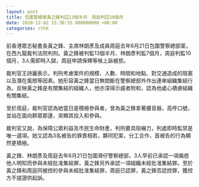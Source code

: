```yaml
---
layout: post
title: 包圍警總案黃之鋒判囚13個半月　周庭判囚10個月
date: 2020-12-02 15:30:55.000000000 +08:00
categories: rthk
---
```


前香港眾志秘書長黃之鋒、主席林朗彥及成員周庭去年6月21日包圍警察總部案，在西九龍裁判法院判刑。黃之鋒被判監13個半月、林朗彥判監7個月，周庭判監10個月，3人需即時入獄，周庭申請保釋等候上訴被拒。

裁判官王詩麗表示，判刑考慮案件的規模、人數、時間和地點、對交通造成的阻塞以及潛在風險等因素。她形容黃之鋒當日無間斷在警察總部外作出連串組織集結行為，反映黃之鋒是有關集結的組織人，他亦深得示威者附和，認為他處心積慮組織有關集結。

至於周庭，裁判官認為她當日是積極參與者，曾為黃之鋒拿著擴音器，高呼口號，並站在面向群眾那邊，突顯其投入和參與。

裁判官又說，為保障公眾利益及市民生命財產，判刑要具阻嚇力，判處即時監禁是唯一選項。她又認為3名被告的罪責相若，夥同犯案，分工合作，首被告的行為顯然更積極。

黃之鋒、林朗彥及周庭去年6月21日包圍灣仔警察總部，3人早前已承認一項煽惑他人明知而參與未經批准集結罪，黃之鋒另外承認一項組織未經批准集結罪。至於黃之鋒和周庭同被控的參與未經批准集結罪，周庭已認罪，黃之鋒否認控罪，獲控方不提證供起訴。
